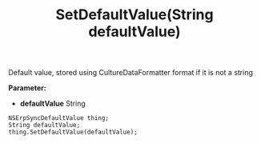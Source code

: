 ﻿---
uid: crmscript_ref_NSErpSyncDefaultValue_SetDefaultValue
title: SetDefaultValue(String defaultValue)
intellisense: NSErpSyncDefaultValue.SetDefaultValue
keywords: NSErpSyncDefaultValue, GetDefaultValue
so.topic: reference
---

Default value, stored using CultureDataFormatter format if it is not a string

**Parameter:** 
 - **defaultValue** String

```crmscript
NSErpSyncDefaultValue thing;
String defaultValue;
thing.SetDefaultValue(defaultValue);
```

